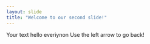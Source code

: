 ```yaml
---
layout: slide
title: "Welcome to our second slide!"
---
```

Your text hello everiynon
Use the left arrow to go back!
